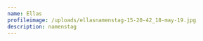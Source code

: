```yaml
---
name: Ellas
profileimage: /uploads/ellasnamenstag-15-20-42_18-may-19.jpg
description: namenstag
---
```



